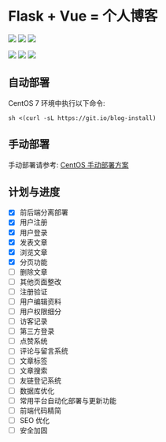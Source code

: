 # Flask + Vue = 个人博客

![](https://img.shields.io/tokei/lines/github/ermaozi/blog)
![](https://img.shields.io/github/languages/code-size/ermaozi/blog)
![](https://img.shields.io/github/repo-size/ermaozi/blog)

![](https://img.shields.io/github/license/ermaozi/blog)
![](https://img.shields.io/github/issues/ermaozi/blog)
![](https://img.shields.io/github/last-commit/ermaozi/blog)

## 自动部署

CentOS 7 环境中执行以下命令:

`sh <(curl -sL https://git.io/blog-install)`

## 手动部署

手动部署请参考: [CentOS 手动部署方案](https://github.com/ermaozi/blog/wiki/CentOS%E6%89%8B%E5%8A%A8%E9%83%A8%E7%BD%B2%E6%96%B9%E6%A1%88)

## 计划与进度

- [x] 前后端分离部署
- [x] 用户注册
- [x] 用户登录
- [x] 发表文章
- [x] 浏览文章
- [x] 分页功能
- [ ] 删除文章
- [ ] 其他页面整改
- [ ] 注册验证
- [ ] 用户编辑资料
- [ ] 用户权限细分
- [ ] 访客记录
- [ ] 第三方登录
- [ ] 点赞系统
- [ ] 评论与留言系统
- [ ] 文章标签
- [ ] 文章搜索
- [ ] 友链登记系统
- [ ] 数据库优化
- [ ] 常用平台自动化部署与更新功能
- [ ] 前端代码精简
- [ ] SEO 优化
- [ ] 安全加固
